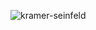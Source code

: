 ![kramer-seinfeld](https://user-images.githubusercontent.com/3045675/158036717-4745d949-a10a-4181-961e-141ac1690c98.gif)
